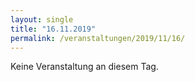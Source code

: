 ```yaml
---
layout: single
title: "16.11.2019"
permalink: /veranstaltungen/2019/11/16/
---
```


Keine Veranstaltung an diesem Tag.
